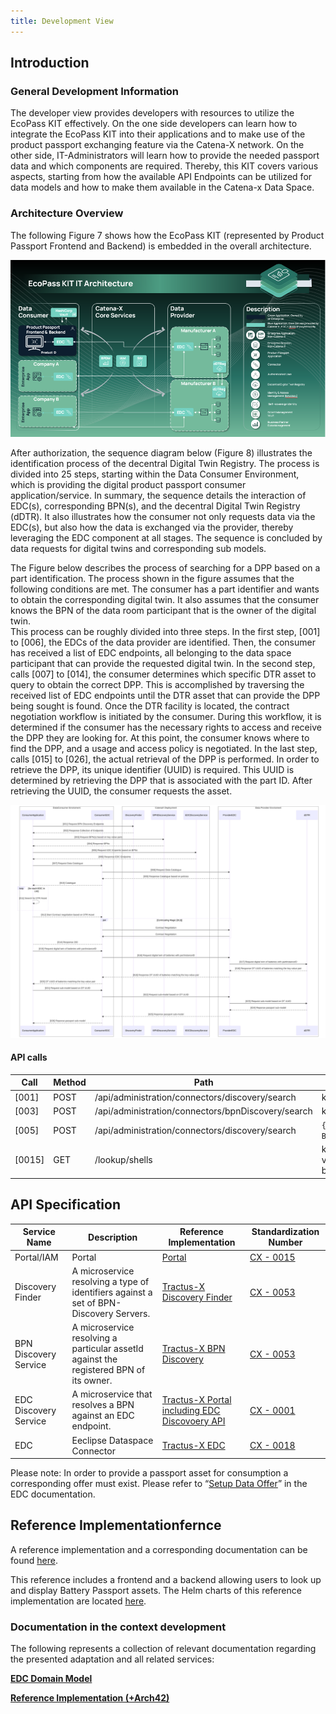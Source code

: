 ```yaml
---
title: Development View
---
```


## Introduction

### General Development Information

The developer view provides developers with resources to utilize the EcoPass KIT effectively. On the one side developers can learn how to integrate the EcoPass KIT into their applications and to make use of the product passport exchanging feature via the Catena-X network. On the other side, IT-Administrators will learn how to provide the needed passport data and which components are required.
Thereby, this KIT covers various aspects, starting from how the available API Endpoints can be utilized for data models and how to make them available in the Catena-x Data Space.

### Architecture Overview

The following Figure 7 shows how the EcoPass KIT (represented by Product Passport Frontend and Backend) is embedded in the overall architecture.

![EcoPassKIT IT Arch Picture](/docs/resources/development-view/adoption-view-EcoPassKIT_IT_Arch.png)

After authorization, the sequence diagram below (Figure 8) illustrates the identification process of the decentral Digital Twin Registry. The process is divided into 25 steps, starting within the Data Consumer Environment, which is providing the digital product passport consumer application/service. In summary, the sequence details the interaction of EDC(s), corresponding BPN(s), and the decentral Digital Twin Registry (dDTR). It also illustrates how the consumer not only requests data via the EDC(s), but also how the data is exchanged via the provider, thereby leveraging the EDC component at all stages. The sequence is concluded by data requests for digital twins and corresponding sub models.

The Figure below describes the process of searching for a DPP based on a part identification. The process shown in the figure assumes that the following conditions are met. The consumer has a part identifier and wants to obtain the corresponding digital twin. It also assumes that the consumer knows the BPN of the data room participant that is the owner of the digital twin.  
This process can be roughly divided into three steps. In the first step, [001] to [006], the EDCs of the data provider are identified. Then, the consumer has received a list of EDC endpoints, all belonging to the data space participant that can provide the requested digital twin. In the second step, calls [007] to [014], the consumer determines which specific DTR asset to query to obtain the correct DPP. This is accomplished by traversing the received list of EDC endpoints until the DTR asset that can provide the DPP being sought is found. Once the DTR facility is located, the contract negotiation workflow is initiated by the consumer. During this workflow, it is determined if the consumer has the necessary rights to access and receive the DPP they are looking for. At this point, the consumer knows where to find the DPP, and a usage and access policy is negotiated. In the last step, calls [015] to [026], the actual retrieval of the DPP is performed. In order to retrieve the DPP, its unique identifier (UUID) is required. This UUID is determined by retrieving the DPP that is associated with the part ID. After retrieving the UUID, the consumer requests the asset.

![Sequence Diagramm](/docs/resources/development-view/developmentview-sequence-diagramm.svg)

#### API calls

| Call   | Method | Path                                               | Params                                     |
| ------ | ------ | -------------------------------------------------- | ------------------------------------------ |
| [001]  | POST   | /api/administration/connectors/discovery/search    | key:ManufactureID                          |
| [003]  | POST   | /api/administration/connectors/bpnDiscovery/search | key:ManufactureID                          |
| [005]  | POST   | /api/administration/connectors/discovery/search    | `{[<Company's BPNL>]}`                     |
| [0015] | GET    | /lookup/shells                                     | key:partInstanceID, value: batteryDMC-Code |

## API Specification

| Service Name          | Description                                                                            | Reference Implementation                                                                            | Standardization Number                                                                                                                                                                   |
| --------------------- | -------------------------------------------------------------------------------------- | --------------------------------------------------------------------------------------------------- | ---------------------------------------------------------------------------------------------------------------------------------------------------------------------------------------- |
| Portal/IAM            | Portal                                                                                 | [Portal](https://github.com/eclipse-tractusx/portal-backend)                                        | [CX - 0015](https://catena-x.net/fileadmin/user_upload/Standard-Bibliothek/Update_PDF_Maerz/4_IAM/CX_-_0015_IAM___Access_Control_Paradigm_PlatformCapabilityIAM_v_1.0.1.pdf)             |
| Discovery Finder      | A microservice resolving a type of identifiers against a set of BPN-Discovery Servers. | [Tractus-X Discovery Finder](https://github.com/eclipse-tractusx/sldt-discovery-finder)             | [CX - 0053](https://catena-x.net/fileadmin/user_upload/Standard-Bibliothek/Archiv/Update_Juli_23_R_3.2/CX-0053-BPNDiscoveryServiceAPIs.pdf)                                              |
| BPN Discovery Service | A microservice resolving a particular assetId against the registered BPN of its owner. | [Tractus-X BPN Discovery](https://github.com/eclipse-tractusx/sldt-bpn-discovery)                   | [CX - 0053](https://catena-x.net/fileadmin/user_upload/Standard-Bibliothek/Archiv/Update_Juli_23_R_3.2/CX-0053-BPNDiscoveryServiceAPIs.pdf)                                              |
| EDC Discovery Service | A microservice that resolves a BPN against an EDC endpoint.                            | [Tractus-X Portal including EDC Discovoery API](https://github.com/eclipse-tractusx/portal-backend) | [CX - 0001](https://catena-x.net/fileadmin/user_upload/Standard-Bibliothek/Update_PDF_Maerz/9_Data-Discovery-Services/CX_-_0001_EDC_DISCOVERY_API_PlatformCapabilityDS_v_1.0.1-1.pdf)    |
| EDC                   | Eeclipse Dataspace Connector                                                           | [Tractus-X EDC](https://github.com/eclipse-tractusx/tractusx-edc)                                   | [CX - 0018](https://catena-x.net/fileadmin/user_upload/Standard-Bibliothek/Update_PDF_Maerz/3_Sovereign_Data_Exchange/CX_-_0018_EDC_PlatformCapabilitySovereignDataExchange_v_1.0.1.pdf) |

Please note: In order to provide a passport asset for consumption a corresponding offer must exist. Please refer to “[Setup Data Offer](https://github.com/eclipse-tractusx/tractusx-edc/blob/main/docs/samples/Transfer%20Data.md#2-setup-data-offer)” in the EDC documentation.

## Reference Implementationfernce

A reference implementation and a corresponding documentation can be found [here](https://github.com/eclipse-tractusx/digital-product-pass/tree/main).

This reference includes a frontend and a backend allowing users to look up and display Battery Passport assets.
The Helm charts of this reference implementation are located [here](https://github.com/eclipse-tractusx/digital-product-pass/tree/main/charts/digital-product-pass).

### Documentation in the context development

The following represents a collection of relevant documentation regarding the presented adaptation and all related services:

**[EDC Domain Model](https://github.com/eclipse-edc/Connector/blob/main/docs/developer/architecture/domain-model.md)**

**[Reference Implementation (+Arch42)](https://github.com/eclipse-tractusx/digital-product-pass/tree/main/docs)**

